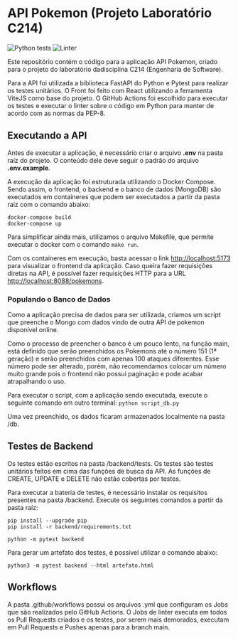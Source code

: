 # API Pokemon (Projeto Laboratório C214)
![Python tests](https://github.com/BernardoGandolpho/Projeto-C214/actions/workflows/python-app.yml/badge.svg) ![Linter](https://github.com/BernardoGandolpho/Projeto-C214/actions/workflows/linter.yml/badge.svg)

Este repositório contém o código para a aplicação API Pokemon, criado para o projeto do laboratório dadisciplina C214 (Engenharia de Software).

Para a API foi utilizada a biblioteca FastAPI do Python e Pytest para realizar os testes unitários. O Front foi feito com React utilizando a ferramenta ViteJS como base do projeto. O GitHub Actions foi escolhido para executar os testes e executar o linter sobre o código em Python para manter de acordo com as normas da PEP-8.

## Executando a API

Antes de executar a aplicação, é necessário criar o arquivo **.env** na pasta raíz do projeto. O conteúdo dele deve seguir o padrão do arquivo **.env.example**.

A execução da aplicação foi estruturada utilizando o Docker Compose. Sendo assim, o frontend, o backend e o banco de dados (MongoDB) são executados em containeres que podem ser executados a partir da pasta raíz com o comando abaixo:

```
docker-compose build
docker-compose up
```

Para simplificar ainda mais, utilizamos o arquivo Makefile, que permite executar o docker com o comando ```make run```.

Com os containeres em execução, basta acessar o link <http://localhost:5173> para visualizar o frontend da aplicação. Caso queira fazer requisições diretas na API, é possível fazer requisições HTTP para a URL <http://localhost:8088/pokemons>.


### Populando o Banco de Dados

Como a aplicação precisa de dados para ser utilizada, criamos um script que preenche o Mongo com dados vindo de outra API de pokemon disponível online.

Como o processo de preencher o banco é um pouco lento, na função main, está definido que serão preenchidos os Pokemons até o número 151 (1ª geração) e serão preenchidos com apenas 100 ataques diferentes. Esse número pode ser alterado, porém, não recomendamos colocar um número muito grande pois o frontend não possui paginação e pode acabar atrapalhando o uso.

Para executar o script, com a aplicação sendo executada, execute o seguinte comando em outro terminal: ```python script_db.py```

Uma vez preenchido, os dados ficaram armazenados localmente na pasta /db.

## Testes de Backend

Os testes estão escritos na pasta /backend/tests. Os testes são testes unitários feitos em cima das funções de busca da API. As funções de CREATE, UPDATE e DELETE não estão cobertas por testes.

Para executar a bateria de testes, é necessário instalar os requisitos presentes na pasta /backend. Execute os seguintes comandos a partir da pasta raíz:
```
pip install --upgrade pip
pip install -r backend/requirements.txt

python -m pytest backend
```

Para gerar um artefato dos testes, é possível utilizar o comando abaixo:
```
python3 -m pytest backend --html artefato.html
```

## Workflows

A pasta .github/workflows possui os arquivos .yml que configuram os Jobs que são realizados pelo GitHub Actions. O Jobs de linter executa em todos os Pull Requests criados e os testes, por serem mais demorados, executam em Pull Requests e Pushes apenas para a branch main.
